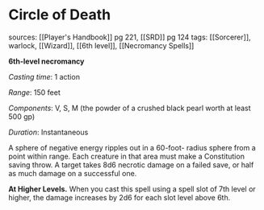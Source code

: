 # Circle of Death
sources: [[Player's Handbook]] pg 221, [[SRD]] pg 124
tags: [[Sorcerer]], warlock, [[Wizard]], [[6th level]], [[Necromancy Spells]]

**6th-level necromancy**

*Casting time*: 1 action

*Range*: 150 feet

*Components*: V, S, M (the powder of a crushed black pearl worth at least 500 gp)

*Duration*: Instantaneous

A sphere of negative energy ripples out in a 60-foot- radius sphere from a point within range. Each creature in that area must make a Constitution saving throw. A target takes 8d6 necrotic damage on a failed save, or half as much damage on a successful one.

**At Higher Levels.** When you cast this spell using a spell slot of 7th level or higher, the damage increases by 2d6 for each slot level above 6th.

